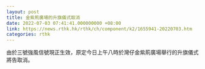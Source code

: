 ```yaml
---
layout: post
title: 金紫荊廣場的升旗儀式取消
date: 2022-07-03 07:41:41.000000000 +08:00
link: https://news.rthk.hk/rthk/ch/component/k2/1655941-20220703.htm
categories: rthk
---
```


由於三號強風信號現正生效，原定今日上午八時於灣仔金紫荊廣場舉行的升旗儀式將告取消。
